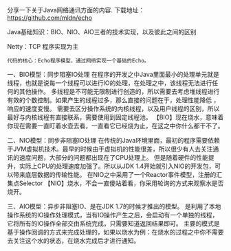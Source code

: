 分享一下关于Java网络通讯方面的内容.
    下载地址：https://github.com/mldn/echo

Java基础知识：BIO、NIO、AIO三者的技术实现，以及彼此之间的区别

Netty：TCP 程序实现为主


    代码的核心：Echo程序模型，通过网络实现一个基础的Echo。


一、BIO模型：同步阻塞IO处理
    在程序的开发之中Java里面最小的处理单元就是线程，也就是说每一个线程可以进行IO的处理，在处理之中，该线程无法进行任何的其他操作。
    多线程是不可能无限制进行创造的，所以需要去考虑堆线程进行有效的个数控制。如果产生的线程过多，那么直接的问题在于，处理性能降低 ，响应的速度变慢。
    需要去区分操作系统的内核线程，以及用户线程的区别，所以最好与内核线程有直接联系，需要使用到固定线程池。
    【BIO】现在烧水，意味着你现在需要一直盯着水壶去看，一直看它已经烧为止，在这之中你什么都干不了。


二、NIO模型：同步非阻塞IO处理
   在传统的Java环境里面，最初的程序需要依赖于JVM虚拟机技术。最早的时候由于虚拟机的性能很差，所以很少有人去关注通讯的速度问题，大部分的问题都出现在了CPU处理上。
   但是随着硬件的性能提升，实际上CPU的处理速度加强了。所以从JDK 1.4开始就引入NIO的开发包，可以带来底层数据的传输性能。
   在NIO之中采用了一个Reactor事件模型，注册的汇集点Selector
  【NIO】烧水，不会一直傻站着看，你采用轮询的方式来观察水是否烧开。
  
三、AIO模型：异步非阻塞IO、是在JDK 1.7的时候才推出的模型。
    是利用了本地操作系统的IO操作处理模式，当有IO操作产生之后，会启动有一个单独的线程，它将所有的IO操作全部交由系统完成，只需要知道返回结果即可。
    主要的模式是基于操作回调的方式来完成处理的，如果以烧水为例：在烧水的过程之中你不需要去关注这个水的状态，在烧水完成后才进行通知。

